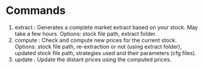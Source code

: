 # Commands

1. extract : Generates a complete market extract based on your stock. May take a few hours. Options: stock file path, extract folder.
2. compute : Check and compute new prices for the current stock. 
Options: stock file path, re-extraction or not (using extract folder), updated stock file path, strategies used and their parameters (cfg files).
3. update : Update the distant prices using the computed prices.
